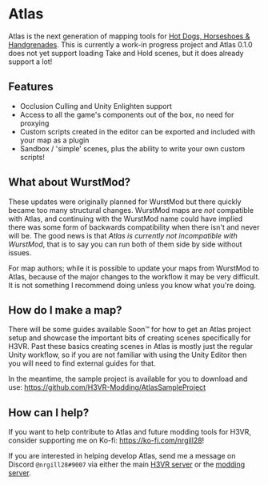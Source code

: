 # Atlas
Atlas is the next generation of mapping tools for [Hot Dogs, Horseshoes & Handgrenades](https://store.steampowered.com/app/450540/Hot_Dogs_Horseshoes__Hand_Grenades/). This is currently a work-in progress project and Atlas 0.1.0 does not yet support loading Take and Hold scenes, but it does already support a lot!

## Features
- Occlusion Culling and Unity Enlighten support
- Access to all the game's components out of the box, no need for proxying
- Custom scripts created in the editor can be exported and included with your map as a plugin
- Sandbox / 'simple' scenes, plus the ability to write your own custom scripts!

## What about WurstMod?
These updates were originally planned for WurstMod but there quickly became too many structural changes. WurstMod maps are _not_ compatible with Atlas, and continuing with the WurstMod name could have implied there was some form of backwards compatibility when there isn't and never will be. The good news is that _Atlas is currently not incompatible with WurstMod_, that is to say you can run both of them side by side without issues.

For map authors; while it is possible to update your maps from WurstMod to Atlas, because of the major changes to the workflow it may be very difficult. It is not something I recommend doing unless you know what you're doing.

## How do I make a map?
There will be some guides available Soon™ for how to get an Atlas project setup and showcase the important bits of creating scenes specifically for H3VR. Past these basics creating scenes in Atlas is mostly just the regular Unity workflow, so if you are not familiar with using the Unity Editor then you will need to find external guides for that.

In the meantime, the sample project is available for you to download and use: https://github.com/H3VR-Modding/AtlasSampleProject

## How can I help?
If you want to help contribute to Atlas and future modding tools for H3VR, consider supporting me on Ko-fi: https://ko-fi.com/nrgill28!

If you are interested in helping develop Atlas, send me a message on Discord `@nrgill28#9007` via either the main [H3VR server](https://discord.gg/Hggg7wh) or the [modding server](https://discord.gg/DCsdXk4r9A).
